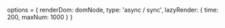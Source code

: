 options = {
    renderDom: domNode,
    type: 'async / sync',
    lazyRender: {
        time: 200,
        maxNum: 1000
    }
}